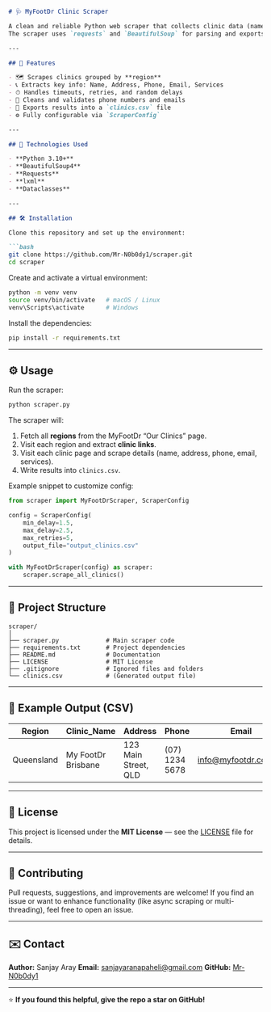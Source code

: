 
````markdown
# 🩺 MyFootDr Clinic Scraper

A clean and reliable Python web scraper that collects clinic data (name, address, phone, email, and services) from the **archived MyFootDr** website via the Wayback Machine.  
The scraper uses `requests` and `BeautifulSoup` for parsing and exports the data into a structured CSV file.

---

## 🚀 Features

- 🗺 Scrapes clinics grouped by **region**
- 📞 Extracts key info: Name, Address, Phone, Email, Services
- ⏱ Handles timeouts, retries, and random delays
- 🧹 Cleans and validates phone numbers and emails
- 📄 Exports results into a `clinics.csv` file
- ⚙️ Fully configurable via `ScraperConfig`

---

## 🧠 Technologies Used

- **Python 3.10+**
- **BeautifulSoup4**
- **Requests**
- **lxml**
- **Dataclasses**

---

## 🛠️ Installation

Clone this repository and set up the environment:

```bash
git clone https://github.com/Mr-N0b0dy1/scraper.git
cd scraper
````

Create and activate a virtual environment:

```bash
python -m venv venv
source venv/bin/activate   # macOS / Linux
venv\Scripts\activate      # Windows
```

Install the dependencies:

```bash
pip install -r requirements.txt
```

---

## ⚙️ Usage

Run the scraper:

```bash
python scraper.py
```

The scraper will:

1. Fetch all **regions** from the MyFootDr “Our Clinics” page.
2. Visit each region and extract **clinic links**.
3. Visit each clinic page and scrape details (name, address, phone, email, services).
4. Write results into `clinics.csv`.

Example snippet to customize config:

```python
from scraper import MyFootDrScraper, ScraperConfig

config = ScraperConfig(
    min_delay=1.5,
    max_delay=2.5,
    max_retries=5,
    output_file="output_clinics.csv"
)

with MyFootDrScraper(config) as scraper:
    scraper.scrape_all_clinics()
```

---

## 📂 Project Structure

```
scraper/
│
├── scraper.py             # Main scraper code
├── requirements.txt       # Project dependencies
├── README.md              # Documentation
├── LICENSE                # MIT License
├── .gitignore             # Ignored files and folders
└── clinics.csv            # (Generated output file)
```

---

## 🧩 Example Output (CSV)

| Region     | Clinic_Name        | Address              | Phone          | Email                                               | Services             |
| ---------- | ------------------ | -------------------- | -------------- | --------------------------------------------------- | -------------------- |
| Queensland | My FootDr Brisbane | 123 Main Street, QLD | (07) 1234 5678 | [info@myfootdr.com.au](mailto:info@myfootdr.com.au) | Orthotics; Foot Care |

---

## 🧾 License

This project is licensed under the **MIT License** — see the [LICENSE](LICENSE) file for details.

---

## 🤝 Contributing

Pull requests, suggestions, and improvements are welcome!
If you find an issue or want to enhance functionality (like async scraping or multi-threading), feel free to open an issue.

---

## ✉️ Contact

**Author:** Sanjay Aray
**Email:** [sanjayaranapaheli@gmail.com](mailto:sanjayaranapaheli@gmail.com)
**GitHub:** [Mr-N0b0dy1](https://github.com/Mr-N0b0dy1)

---

⭐ **If you found this helpful, give the repo a star on GitHub!**

